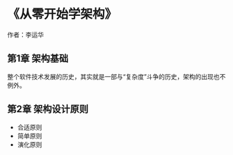 # 《从零开始学架构》
作者：李运华

## 第1章 架构基础
整个软件技术发展的历史，其实就是一部与“复杂度”斗争的历史，架构的出现也不例外。

## 第2章 架构设计原则
* 合适原则
* 简单原则
* 演化原则
